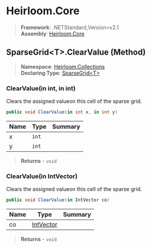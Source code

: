 # Heirloom.Core

> **Framework**: .NETStandard,Version=v2.1  
> **Assembly**: [Heirloom.Core][0]

## SparseGrid\<T>.ClearValue (Method)

> **Namespace**: [Heirloom.Collections][0]  
> **Declaring Type**: [SparseGrid\<T>][1]

### ClearValue(in int, in int)

Clears the assigned valueon this cell of the sparse grid.

```cs
public void ClearValue(in int x, in int y)
```

| Name | Type  | Summary |
|------|-------|---------|
| x    | `int` |         |
| y    | `int` |         |

> **Returns** - `void`

### ClearValue(in IntVector)

Clears the assigned valueon this cell of the sparse grid.

```cs
public void ClearValue(in IntVector co)
```

| Name | Type           | Summary |
|------|----------------|---------|
| co   | [IntVector][2] |         |

> **Returns** - `void`

[0]: ../../../Heirloom.Core.md
[1]: ../SparseGrid[T].md
[2]: ../../Heirloom/IntVector.md
